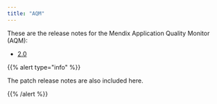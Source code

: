 ```yaml
---
title: "AQM"
---
```

These are the release notes for the Mendix Application Quality Monitor (AQM):

* [2.0](2.0)

{{% alert type="info" %}}

The patch release notes are also included here.

{{% /alert %}}



